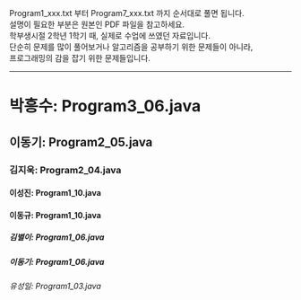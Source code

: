 Program1_xxx.txt 부터 Program7_xxx.txt 까지 순서대로 풀면 됩니다.  
설명이 필요한 부분은 원본인 PDF 파일을 참고하세요.  
학부생시절 2학년 1학기 때, 실제로 수업에 쓰였던 자료입니다.  
단순히 문제를 많이 풀어보거나 알고리즘을 공부하기 위한 문제들이 아니라,  
프로그래밍의 감을 잡기 위한 문제들입니다.  
  
---------------------------------------------------------  
  
# 박흥수: Program3_06.java  
## 이동기: Program2_05.java  
### 김지욱: Program2_04.java  
#### 이성진: Program1_10.java  
#### 이동규: Program1_10.java  
##### 김별이: Program1_06.java  
##### 이동기: Program1_06.java  
###### 유성일: Program1_03.java   
